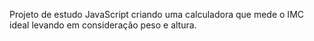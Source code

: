 Projeto de estudo JavaScript criando uma calculadora que mede o IMC ideal levando em consideração peso e altura.